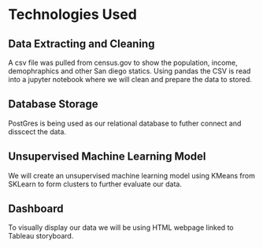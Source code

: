 # Technologies Used

## Data Extracting and Cleaning
A csv file was pulled from census.gov to show the population, income, demophraphics and other San diego statics. Using pandas the CSV is read into a jupyter notebook
where we will clean and prepare the data to stored.
## Database Storage
PostGres is being used as our relational database to futher connect and disscect the data.
## Unsupervised Machine Learning Model
We will create an unsupervised machine learning model using KMeans from SKLearn to form clusters to further evaluate our data. 
## Dashboard
To visually display our data we will be using HTML webpage linked to Tableau storyboard. 
